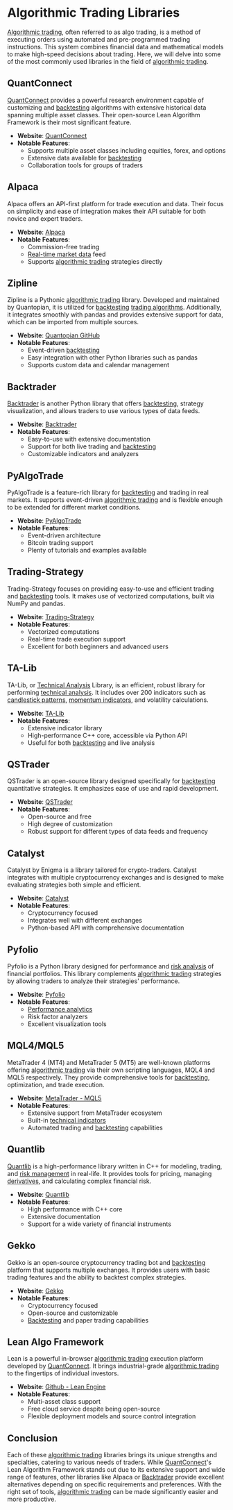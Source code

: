 # Algorithmic Trading Libraries

[Algorithmic trading](../a/algorithmic_trading.md), often referred to as algo trading, is a method of executing orders using automated and pre-programmed trading instructions. This system combines financial data and mathematical models to make high-speed decisions about trading. Here, we will delve into some of the most commonly used libraries in the field of [algorithmic trading](../a/algorithmic_trading.md).

## QuantConnect

[QuantConnect](../q/quantconnect.md) provides a powerful research environment capable of customizing and [backtesting](../b/backtesting.md) algorithms with extensive historical data spanning multiple asset classes. Their open-source Lean Algorithm Framework is their most significant feature.

- **Website**: [QuantConnect](https://www.quantconnect.com/)
- **Notable Features**: 
  - Supports multiple asset classes including equities, forex, and options
  - Extensive data available for [backtesting](../b/backtesting.md)
  - Collaboration tools for groups of traders

## Alpaca

Alpaca offers an API-first platform for trade execution and data. Their focus on simplicity and ease of integration makes their API suitable for both novice and expert traders.

- **Website**: [Alpaca](https://alpaca.markets/)
- **Notable Features**: 
  - Commission-free trading
  - [Real-time market data](../r/real-time_market_data.md) feed
  - Supports [algorithmic trading](../a/algorithmic_trading.md) strategies directly

## Zipline

Zipline is a Pythonic [algorithmic trading](../a/algorithmic_trading.md) library. Developed and maintained by Quantopian, it is utilized for [backtesting](../b/backtesting.md) [trading algorithms](../t/trading_algorithms.md). Additionally, it integrates smoothly with pandas and provides extensive support for data, which can be imported from multiple sources.

- **Website**: [Quantopian GitHub](https://github.com/quantopian/zipline)
- **Notable Features**: 
  - Event-driven [backtesting](../b/backtesting.md)
  - Easy integration with other Python libraries such as pandas
  - Supports custom data and calendar management

## Backtrader

[Backtrader](../b/backtrader.md) is another Python library that offers [backtesting](../b/backtesting.md), strategy visualization, and allows traders to use various types of data feeds.

- **Website**: [Backtrader](https://www.backtrader.com/)
- **Notable Features**: 
  - Easy-to-use with extensive documentation
  - Support for both live trading and [backtesting](../b/backtesting.md)
  - Customizable indicators and analyzers

## PyAlgoTrade

PyAlgoTrade is a feature-rich library for [backtesting](../b/backtesting.md) and trading in real markets. It supports event-driven [algorithmic trading](../a/algorithmic_trading.md) and is flexible enough to be extended for different market conditions.

- **Website**: [PyAlgoTrade](https://github.com/gbeced/pyalgotrade)
- **Notable Features**: 
  - Event-driven architecture
  - Bitcoin trading support
  - Plenty of tutorials and examples available

## Trading-Strategy

Trading-Strategy focuses on providing easy-to-use and efficient trading and [backtesting](../b/backtesting.md) tools. It makes use of vectorized computations, built via NumPy and pandas.

- **Website**: [Trading-Strategy](https://github.com/tradingstrategy-ai/trading-strategy)
- **Notable Features**: 
  - Vectorized computations
  - Real-time trade execution support
  - Excellent for both beginners and advanced users

## TA-Lib

TA-Lib, or [Technical Analysis](../t/technical_analysis.md) Library, is an efficient, robust library for performing [technical analysis](../t/technical_analysis.md). It includes over 200 indicators such as [candlestick patterns](../c/candlestick_patterns.md), [momentum indicators](../m/momentum_indicators.md), and volatility calculations.

- **Website**: [TA-Lib](https://www.ta-lib.org/)
- **Notable Features**: 
  - Extensive indicator library
  - High-performance C++ core, accessible via Python API
  - Useful for both [backtesting](../b/backtesting.md) and live analysis

## QSTrader

QSTrader is an open-source library designed specifically for [backtesting](../b/backtesting.md) quantitative strategies. It emphasizes ease of use and rapid development.

- **Website**: [QSTrader](https://github.com/mhallsmoore/qstrader)
- **Notable Features**: 
  - Open-source and free
  - High degree of customization
  - Robust support for different types of data feeds and frequency

## Catalyst

Catalyst by Enigma is a library tailored for crypto-traders. Catalyst integrates with multiple cryptocurrency exchanges and is designed to make evaluating strategies both simple and efficient.

- **Website**: [Catalyst](https://github.com/enigmampc/catalyst)
- **Notable Features**: 
  - Cryptocurrency focused
  - Integrates well with different exchanges
  - Python-based API with comprehensive documentation

## Pyfolio

Pyfolio is a Python library designed for performance and [risk analysis](../r/risk_analysis.md) of financial portfolios. This library complements [algorithmic trading](../a/algorithmic_trading.md) strategies by allowing traders to analyze their strategies' performance.

- **Website**: [Pyfolio](https://github.com/quantopian/pyfolio)
- **Notable Features**: 
  - [Performance analytics](../p/performance_analytics.md)
  - Risk factor analyzers
  - Excellent visualization tools

## MQL4/MQL5

MetaTrader 4 (MT4) and MetaTrader 5 (MT5) are well-known platforms offering [algorithmic trading](../a/algorithmic_trading.md) via their own scripting languages, MQL4 and MQL5 respectively. They provide comprehensive tools for [backtesting](../b/backtesting.md), optimization, and trade execution.

- **Website**: [MetaTrader - MQL5](https://www.mql5.com/)
- **Notable Features**: 
  - Extensive support from MetaTrader ecosystem
  - Built-in [technical indicators](../t/technical_indicators.md)
  - Automated trading and [backtesting](../b/backtesting.md) capabilities

## Quantlib

[Quantlib](../q/quantlib.md) is a high-performance library written in C++ for modeling, trading, and [risk management](../r/risk_management.md) in real-life. It provides tools for pricing, managing [derivatives](../d/derivatives.md), and calculating complex financial risk.

- **Website**: [Quantlib](https://www.quantlib.org/)
- **Notable Features**: 
  - High performance with C++ core
  - Extensive documentation
  - Support for a wide variety of financial instruments

## Gekko

Gekko is an open-source cryptocurrency trading bot and [backtesting](../b/backtesting.md) platform that supports multiple exchanges. It provides users with basic trading features and the ability to backtest complex strategies.

- **Website**: [Gekko](https://github.com/askmike/gekko)
- **Notable Features**: 
  - Cryptocurrency focused
  - Open-source and customizable
  - [Backtesting](../b/backtesting.md) and paper trading capabilities

## Lean Algo Framework

Lean is a powerful in-browser [algorithmic trading](../a/algorithmic_trading.md) execution platform developed by [QuantConnect](../q/quantconnect.md). It brings industrial-grade [algorithmic trading](../a/algorithmic_trading.md) to the fingertips of individual investors.

- **Website**: [Github - Lean Engine](https://github.com/QuantConnect/Lean)
- **Notable Features**: 
  - Multi-asset class support
  - Free cloud service despite being open-source
  - Flexible deployment models and source control integration

## Conclusion

Each of these [algorithmic trading](../a/algorithmic_trading.md) libraries brings its unique strengths and specialties, catering to various needs of traders. While [QuantConnect](../q/quantconnect.md)'s Lean Algorithm Framework stands out due to its extensive support and wide range of features, other libraries like Alpaca or [Backtrader](../b/backtrader.md) provide excellent alternatives depending on specific requirements and preferences. With the right set of tools, [algorithmic trading](../a/algorithmic_trading.md) can be made significantly easier and more productive.